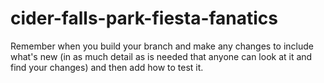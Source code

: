 # cider-falls-park-fiesta-fanatics

Remember when you build your branch and make any changes to include what's new (in as much detail as is needed that anyone can look at it and find your changes) and then add how to test it.
